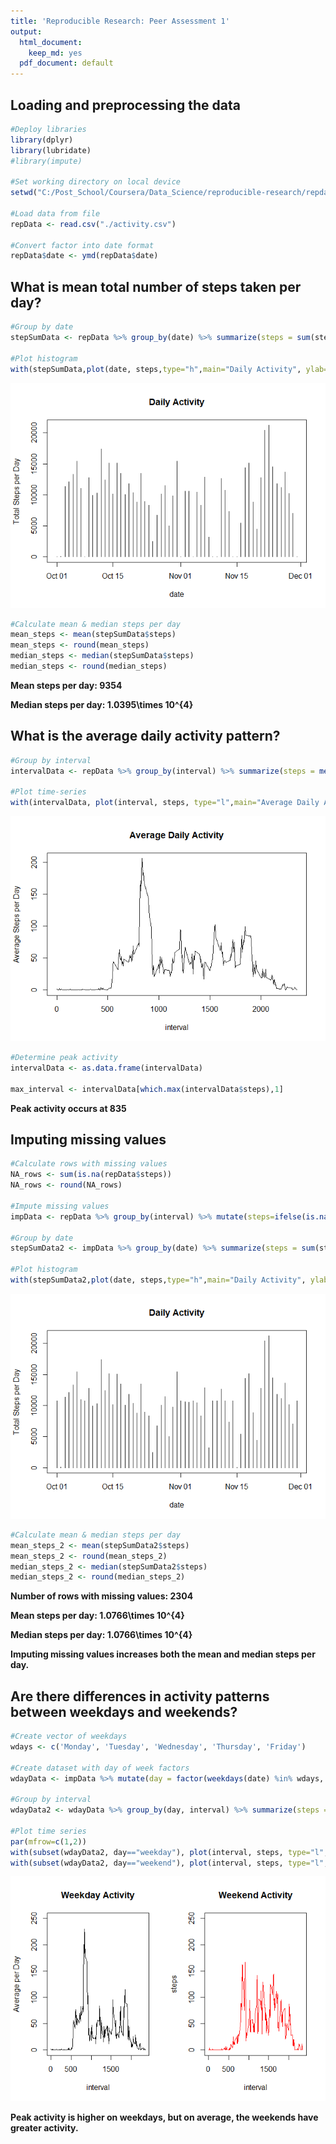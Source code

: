 ```yaml
---
title: 'Reproducible Research: Peer Assessment 1'
output:
  html_document:
    keep_md: yes
  pdf_document: default
---
```



## Loading and preprocessing the data

```r
#Deploy libraries
library(dplyr)
library(lubridate)
#library(impute)

#Set working directory on local device
setwd("C:/Post_School/Coursera/Data_Science/reproducible-research/repdata_data_activity")

#Load data from file
repData <- read.csv("./activity.csv")

#Convert factor into date format
repData$date <- ymd(repData$date)
```


## What is mean total number of steps taken per day?

```r
#Group by date
stepSumData <- repData %>% group_by(date) %>% summarize(steps = sum(steps, na.rm=TRUE))

#Plot histogram
with(stepSumData,plot(date, steps,type="h",main="Daily Activity", ylab="Total Steps per Day"))
```

![](PA1_template_files/figure-html/unnamed-chunk-2-1.png)<!-- -->

```r
#Calculate mean & median steps per day
mean_steps <- mean(stepSumData$steps)
mean_steps <- round(mean_steps)
median_steps <- median(stepSumData$steps)
median_steps <- round(median_steps)
```

**Mean steps per day: 9354**

**Median steps per day: 1.0395\times 10^{4}**

## What is the average daily activity pattern?

```r
#Group by interval
intervalData <- repData %>% group_by(interval) %>% summarize(steps = mean(steps, na.rm=TRUE))

#Plot time-series
with(intervalData, plot(interval, steps, type="l",main="Average Daily Activity",ylab="Average Steps per Day"))
```

![](PA1_template_files/figure-html/unnamed-chunk-3-1.png)<!-- -->

```r
#Determine peak activity
intervalData <- as.data.frame(intervalData)

max_interval <- intervalData[which.max(intervalData$steps),1]
```

**Peak activity occurs at 835** 

## Imputing missing values

```r
#Calculate rows with missing values
NA_rows <- sum(is.na(repData$steps))
NA_rows <- round(NA_rows)

#Impute missing values
impData <- repData %>% group_by(interval) %>% mutate(steps=ifelse(is.na(steps), mean(steps, na.rm=TRUE), steps))

#Group by date
stepSumData2 <- impData %>% group_by(date) %>% summarize(steps = sum(steps, na.rm=TRUE))

#Plot histogram
with(stepSumData2,plot(date, steps,type="h",main="Daily Activity", ylab="Total Steps per Day"))
```

![](PA1_template_files/figure-html/unnamed-chunk-4-1.png)<!-- -->

```r
#Calculate mean & median steps per day
mean_steps_2 <- mean(stepSumData2$steps)
mean_steps_2 <- round(mean_steps_2)
median_steps_2 <- median(stepSumData2$steps)
median_steps_2 <- round(median_steps_2)
```

**Number of rows with missing values: 2304**

**Mean steps per day: 1.0766\times 10^{4}**

**Median steps per day: 1.0766\times 10^{4}**

**Imputing missing values increases both the mean and median steps per day.**  

## Are there differences in activity patterns between weekdays and weekends?

```r
#Create vector of weekdays
wdays <- c('Monday', 'Tuesday', 'Wednesday', 'Thursday', 'Friday')

#Create dataset with day of week factors
wdayData <- impData %>% mutate(day = factor(weekdays(date) %in% wdays, levels=c(TRUE, FALSE), labels=c('weekday','weekend')))

#Group by interval
wdayData2 <- wdayData %>% group_by(day, interval) %>% summarize(steps = mean(steps))

#Plot time series
par(mfrow=c(1,2))
with(subset(wdayData2, day=="weekday"), plot(interval, steps, type="l", col="black", main="Weekday Activity", ylim=c(0,250),ylab="Average per Day"))
with(subset(wdayData2, day=="weekend"), plot(interval, steps, type="l", col="red", main="Weekend Activity", ylim=c(0,250)))
```

![](PA1_template_files/figure-html/unnamed-chunk-5-1.png)<!-- -->

**Peak activity is higher on weekdays, but on average, the weekends have greater activity.**   
